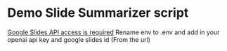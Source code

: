 # Demo Slide Summarizer script
[Google Slides API access is required](https://developers.google.com/slides/api/quickstart/python)
Rename env to .env and add in your openai api key and google slides id (From the url)
